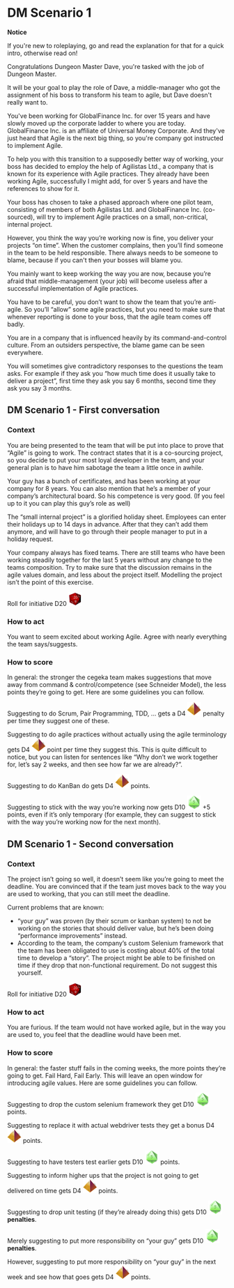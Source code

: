 [D20]: /images/d20.gif "D20"
[D10]: /images/d10.png "D10"
[D4]: /images/d4.png "D4"
# DM Scenario 1
**Notice**

If you're new to roleplaying, go and read the explanation for that for a quick intro, otherwise read on!

Congratulations Dungeon Master Dave, you're tasked with the job of Dungeon Master.

It will be your goal to play the role of Dave, a middle-manager who got the assignment of his boss
to transform his team to agile, but Dave doesn't really want to.

You've been working for GlobalFinance Inc. for over 15 years and have slowly moved up the corporate
ladder to where you are today. GlobalFinance Inc. is an affiliate of Universal Money Corporate.
And they've just heard that Agile is the next big thing, so you're company got instructed to implement Agile.

To help you with this transition to a supposedly better way of working, your boss has decided to employ 
the help of Agilistas Ltd., a company that is known for its experience with Agile practices. 
They already have been working Agile, successfully I might add, for over 5 years and have the references to show for it.

Your boss has chosen to take a phased approach where one pilot team, consisting of members of both Agilistas Ltd. 
and GlobalFinance Inc. (co-sourced), will try to implement Agile practices on a small,
non-critical, internal project.

However, you think the way you’re working now is fine, you deliver your projects “on time”.
When the customer complains, then you’ll find someone in the team to be held responsible.
There always needs to be someone to blame, because if you can't then your bosses will blame you.

You mainly want to keep working the way you are now, because you’re afraid that middle-management 
(your job) will become useless after a successful implementation of Agile practices.

You have to be careful, you don’t want to show the team that you’re anti-agile.
So you’ll “allow” some agile practices, but you need to make sure that whenever reporting
is done to your boss, that the agile team comes off badly.

You are in a company that is influenced heavily by its command-and-control culture.
From an outsiders perspective, the blame game can be seen everywhere.

You will sometimes give contradictory responses to the questions the team asks. 
For example if they ask you “how much time does it usually take to deliver a project”, 
first time they ask you say 6 months, second time they ask you say 3 months.


## DM Scenario 1 - First conversation

### Context

You are being presented to the team that will be put into place to prove that “Agile”
is going to work. The contract states that it is a co-sourcing project, so you decide 
to put your most loyal developer in the team, and your general plan is to have him sabotage 
the team a little once in awhile.

Your guy has a bunch of certificates, and has been working at your company for 8 years. 
You can also mention that he’s a member of your company’s architectural board. 
So his competence is very good. (If you feel up to it you can play this guy’s role as well)

The “small internal project” is a glorified holiday sheet. 
Employees can enter their holidays up to 14 days in advance. After that they can’t add them anymore, and will have to go through their people manager to put in a holiday request. 

Your company always has fixed teams. There are still teams who have been working steadily together for the last 5 years without any change to the teams composition.
Try to make sure that the discussion remains in the agile values domain, and less about the project itself. Modelling the project isn’t the point of this exercise.

Roll for initiative D20 ![D20]

### How to act

You want to seem excited about working Agile.
Agree with nearly everything the team says/suggests.

### How to score

In general: the stronger the cegeka team makes suggestions that move away from command & control/competence (see Schneider Model), the less points they’re going to get. Here are some guidelines you can follow.

Suggesting to do Scrum, Pair Programming, TDD, … gets a D4 ![D4] penalty per time they suggest one of these.

Suggesting to do agile practices without actually using the agile terminology gets D4 ![D4] point per time they suggest this. This is quite difficult to notice, but you can listen for sentences like “Why don’t we work together for, let’s say 2 weeks, and then see how far we are already?”.

Suggesting to do KanBan do gets D4 ![D4] points.

Suggesting to stick with the way you’re working now gets D10 ![D10] +5 points, even if it’s only temporary (for example, they can suggest to stick with the way you’re working now for the next month).

## DM Scenario 1 - Second conversation

### Context

The project isn’t going so well, it doesn’t seem like you’re going to meet the deadline. You are convinced that if the team just moves back to the way you are used to working, that you can still meet the deadline.

Current problems that are known: 
* “your guy” was proven (by their scrum or kanban system) to not be working on the stories that should deliver value, but he’s been doing “performance improvements” instead.
* According to the team, the company’s custom Selenium framework that the team has been obligated to use is costing about 40% of the total time to develop a “story”.
The project might be able to be finished on time if they drop that non-functional requirement. Do not suggest this yourself.

Roll for initiative D20 ![D20]

### How to act

You are furious. If the team would not have worked agile, but in the way you are used to, you feel that the deadline would have been met.

### How to score

In general: the faster stuff fails in the coming weeks, the more points they’re going to get. Fail Hard, Fail Early. This will leave an open window for introducing agile values. Here are some guidelines you can follow.

Suggesting to drop the custom selenium framework they get D10 ![D10] points.

Suggesting to replace it with actual webdriver tests they get a bonus D4 ![D4] points.

Suggesting to have testers test earlier gets D10 ![D10] points.

Suggesting to inform higher ups that the project is not going to get delivered on time gets D4 ![D4] points.

Suggesting to drop unit testing (if they’re already doing this) gets D10 ![D10] **penalties**.

Merely suggesting to put more responsibility on “your guy” gets D10 ![D10] **penalties**.

However, suggesting to put more responsibility on “your guy” in the next week and see how that goes gets D4 ![D4] points.
